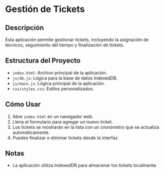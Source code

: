 # Gestión de Tickets

## Descripción

Esta aplicación permite gestionar tickets, incluyendo la asignación de técnicos, seguimiento del tiempo y finalización de tickets.

## Estructura del Proyecto

- `index.html`: Archivo principal de la aplicación.
- `js/db.js`: Lógica para la base de datos IndexedDB.
- `js/main.js`: Lógica principal de la aplicación.
- `css/styles.css`: Estilos personalizados.

## Cómo Usar

1. Abre `index.html` en un navegador web.
2. Llena el formulario para agregar un nuevo ticket.
3. Los tickets se mostrarán en la lista con un cronómetro que se actualiza automáticamente.
4. Puedes finalizar o eliminar tickets desde la interfaz.

## Notas

- La aplicación utiliza IndexedDB para almacenar los tickets localmente.
